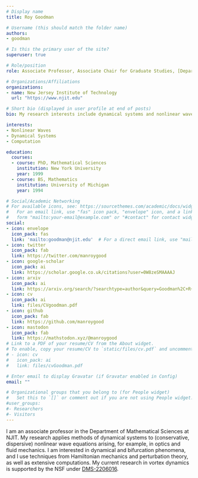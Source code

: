 ```yaml
---
# Display name
title: Roy Goodman

# Username (this should match the folder name)
authors:
- goodman

# Is this the primary user of the site?
superuser: true

# Role/position
role: Associate Professor, Associate Chair for Graduate Studies, [Department of Mathematical Sciences](https://math.njit.edu/)

# Organizations/Affiliations
organizations:
- name: New Jersey Institute of Technology
  url: "https://www.njit.edu"

# Short bio (displayed in user profile at end of posts)
bio: My research interests include dynamical systems and nonlinear waves, vortex dynamics, quantum graphs, and network inference

interests:
- Nonlinear Waves
- Dynamical Systems
- Computation

education:
  courses:
  - course: PhD, Mathematical Sciences
    institution: New York University
    year: 1999
  - course: BS, Mathematics
    institution: University of Michigan
    year: 1994

# Social/Academic Networking
# For available icons, see: https://sourcethemes.com/academic/docs/widgets/#icons
#   For an email link, use "fas" icon pack, "envelope" icon, and a link in the
#   form "mailto:your-email@example.com" or "#contact" for contact widget.
social:
- icon: envelope
  icon_pack: fas
  link: 'mailto:goodman@njit.edu'  # For a direct email link, use "mailto:test@example.org".
- icon: twitter
  icon_pack: fab
  link: https://twitter.com/manroygood
- icon: google-scholar
  icon_pack: ai
  link: https://scholar.google.co.uk/citations?user=0W8zeSMAAAAJ
- icon: arxiv
  icon_pack: ai
  link: https://arxiv.org/search/?searchtype=author&query=Goodman%2C+R+H
- icon: cv
  icon_pack: ai
  link: files/CVgoodman.pdf
- icon: github
  icon_pack: fab
  link: https://github.com/manroygood
- icon: mastodon
  icon_pack: fab
  link: https://mathstodon.xyz/@manroygood 
# Link to a PDF of your resume/CV from the About widget.
# To enable, copy your resume/CV to `static/files/cv.pdf` and uncomment the lines below.
# - icon: cv
#   icon_pack: ai
#   link: files/cvGoodman.pdf

# Enter email to display Gravatar (if Gravatar enabled in Config)
email: ""

# Organizational groups that you belong to (for People widget)
#   Set this to `[]` or comment out if you are not using People widget.
#user_groups:
#- Researchers
#- Visitors
---
```


I am an associate professor in the Department of Mathematical Sciences at NJIT. My research applies methods of dynamical systems to (conservative, dispersive) nonlinear wave equations arising, for example, in optics and fluid mechanics. I am interested in dynamical and bifurcation phenomena, and I use techniques from Hamiltonian mechanics and perturbation theory, as well as extensive computations. My current research in vortex dynamics is supported by the NSF under [DMS-2206016](https://www.nsf.gov/awardsearch/showAward?AWD_ID=2206016&HistoricalAwards=false).
